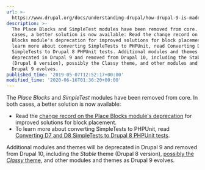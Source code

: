 ```yaml
---
url: >-
  https://www.drupal.org/docs/understanding-drupal/how-drupal-9-is-made-and-what-is-included/which-modules-have-been-removed
description: >-
  The Place Blocks and SimpleTest modules have been removed from core. In both
  cases, a better solution is now available: Read the change record on the Place
  Blocks module's deprecation for improved solutions for block placement. To
  learn more about converting SimpleTests to PHPUnit, read Converting D7 and D8
  SimpleTests to Drupal 8 PHPUnit tests. Additional modules and themes will be
  deprecated in Drupal 9 and removed from Drupal 10, including the Stable theme
  (Drupal 8 version), possibly the Classy theme, and other modules and themes as
  Drupal 9 evolves.
published_time: '2019-05-07T12:52:17+00:00'
modified_time: '2020-06-16T01:36:20+00:00'
---
```

The _Place Blocks_ and _SimpleTest_ modules have been removed from core. In both cases, a better solution is now available:

* Read the [change record on the Place Blocks module's deprecation](https://www.drupal.org/node/3081957) for improved solutions for block placement.
* To learn more about converting SimpleTests to PHPUnit, read [Converting D7 and D8 SimpleTests to Drupal 8 PHPUnit tests](https://www.drupal.org/docs/8/testing/converting-d7-and-d8-simpletests-to-drupal-8-phpunit-tests).

Additional modules and themes will be deprecated in Drupal 9 and removed from Drupal 10, including the _Stable_ theme (Drupal 8 version), [possibly the _Classy_ theme](https://www.drupal.org/project/drupal/issues/3050378), and other modules and themes as Drupal 9 evolves.